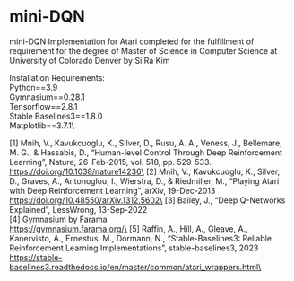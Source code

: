 # mini-DQN
mini-DQN Implementation for Atari completed for the fulfillment of requirement for the degree of Master of Science in Computer Science at University of Colorado Denver by Si Ra Kim

Installation Requirements:\
Python==3.9\
Gymnasium==0.28.1\
Tensorflow==2.8.1\
Stable Baselines3==1.8.0\
Matplotlib==3.7.1\

[1] Mnih, V., Kavukcuoglu, K., Silver, D., Rusu, A. A., Veness, J., Bellemare, M. G., & Hassabis, D., “Human-level Control Through Deep Reinforcement Learning”, Nature, 26-Feb-2015, vol. 518, pp. 529-533.\
https://doi.org/10.1038/nature14236\
[2] Mnih, V., Kavukcuoglu, K., Silver, D., Graves, A., Antonoglou, I., Wierstra, D., & Riedmiller, M., “Playing Atari with Deep Reinforcement Learning”, arXiv, 19-Dec-2013\
https://doi.org/10.48550/arXiv.1312.5602\
[3] Bailey, J., “Deep Q-Networks Explained”, LessWrong, 13-Sep-2022\
[4] Gymnasium by Farama\
https://gymnasium.farama.org/\
[5] Raffin, A., Hill, A., Gleave, A., Kanervisto, A., Ernestus, M., Dormann, N., “Stable-Baselines3: Reliable Reinforcement Learning Implementations”, stable-baselines3, 2023\
https://stable-baselines3.readthedocs.io/en/master/common/atari_wrappers.html\
